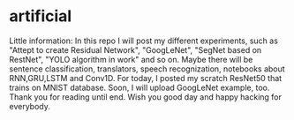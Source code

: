 # artificial
Little information:
In this repo I will post my different experiments, such as "Attept to create Residual Network", "GoogLeNet", "SegNet based on RestNet", "YOLO algorithm in work" and so on.
Maybe there will be sentence classification, translators, speech recognization, notebooks about RNN,GRU,LSTM and Conv1D.
For today, I posted my scratch ResNet50 that trains on MNIST database.
Soon, I will upload GoogLeNet example, too.
Thank you for reading until end.
Wish you good day and happy hacking for everybody.
